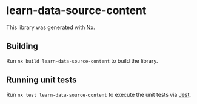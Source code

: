 # learn-data-source-content

This library was generated with [Nx](https://nx.dev).

## Building

Run `nx build learn-data-source-content` to build the library.

## Running unit tests

Run `nx test learn-data-source-content` to execute the unit tests via [Jest](https://jestjs.io).
